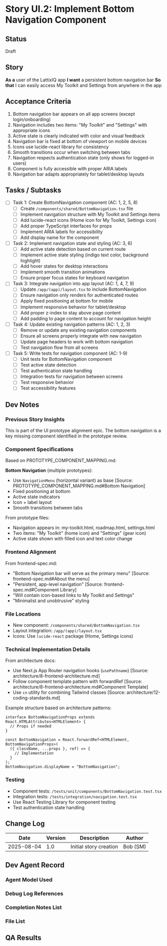 # Story UI.2: Implement Bottom Navigation Component

## Status

Draft

## Story

**As a** user of the LattixIQ app
**I want** a persistent bottom navigation bar
**So that** I can easily access My Toolkit and Settings from anywhere in the app

## Acceptance Criteria

1. Bottom navigation bar appears on all app screens (except login/onboarding)
2. Navigation includes two items: "My Toolkit" and "Settings" with appropriate icons
3. Active state is clearly indicated with color and visual feedback
4. Navigation bar is fixed at bottom of viewport on mobile devices
5. Icons use lucide-react library for consistency
6. Smooth transitions occur when switching between tabs
7. Navigation respects authentication state (only shows for logged-in users)
8. Component is fully accessible with proper ARIA labels
9. Navigation bar adapts appropriately for tablet/desktop layouts

## Tasks / Subtasks

- [ ] Task 1: Create BottomNavigation component (AC: 1, 2, 5, 8)
  - [ ] Create `/components/shared/BottomNavigation.tsx` file
  - [ ] Implement navigation structure with My Toolkit and Settings items
  - [ ] Add lucide-react icons (Home icon for My Toolkit, Settings icon)
  - [ ] Add proper TypeScript interfaces for props
  - [ ] Implement ARIA labels for accessibility
  - [ ] Add display name for the component

- [ ] Task 2: Implement navigation state and styling (AC: 3, 6)
  - [ ] Add active state detection based on current route
  - [ ] Implement active state styling (indigo text color, background highlight)
  - [ ] Add hover states for desktop interactions
  - [ ] Implement smooth transition animations
  - [ ] Ensure proper focus states for keyboard navigation

- [ ] Task 3: Integrate navigation into app layout (AC: 1, 4, 7, 9)
  - [ ] Update `/app/(app)/layout.tsx` to include BottomNavigation
  - [ ] Ensure navigation only renders for authenticated routes
  - [ ] Apply fixed positioning at bottom for mobile
  - [ ] Implement responsive behavior for tablet/desktop
  - [ ] Add proper z-index to stay above page content
  - [ ] Add padding to page content to account for navigation height

- [ ] Task 4: Update existing navigation patterns (AC: 1, 2, 3)
  - [ ] Remove or update any existing navigation components
  - [ ] Ensure all screens properly integrate with new navigation
  - [ ] Update page headers to work with bottom navigation
  - [ ] Test navigation flow from all screens

- [ ] Task 5: Write tests for navigation component (AC: 1-9)
  - [ ] Unit tests for BottomNavigation component
  - [ ] Test active state detection
  - [ ] Test authentication state handling
  - [ ] Integration tests for navigation between screens
  - [ ] Test responsive behavior
  - [ ] Test accessibility features

## Dev Notes

### Previous Story Insights

This is part of the UI prototype alignment epic. The bottom navigation is a key missing component identified in the prototype review.

### Component Specifications

Based on PROTOTYPE_COMPONENT_MAPPING.md:

**Bottom Navigation** (multiple prototypes):

- Use `NavigationMenu` (horizontal variant) as base [Source: PROTOTYPE_COMPONENT_MAPPING.md#Bottom Navigation]
- Fixed positioning at bottom
- Active state indicators
- Icon + label layout
- Smooth transitions between tabs

From prototype files:

- Navigation appears in: my-toolkit.html, roadmap.html, settings.html
- Two items: "My Toolkit" (home icon) and "Settings" (gear icon)
- Active state shown with filled icon and text color change

### Frontend Alignment

From frontend-spec.md:

- "Bottom Navigation bar will serve as the primary menu" [Source: frontend-spec.md#About the menu]
- "Persistent, app-level navigation" [Source: frontend-spec.md#Component Library]
- "Will contain icon-based links to My Toolkit and Settings"
- "Minimalist and unobtrusive" styling

### File Locations

- New component: `/components/shared/BottomNavigation.tsx`
- Layout integration: `/app/(app)/layout.tsx`
- Icons: Use `lucide-react` package (Home, Settings icons)

### Technical Implementation Details

From architecture docs:

- Use Next.js App Router navigation hooks (`usePathname`) [Source: architecture/8-frontend-architecture.md]
- Follow component template pattern with forwardRef [Source: architecture/8-frontend-architecture.md#Component Template]
- Use `cn` utility for combining Tailwind classes [Source: architecture/12-coding-standards.md]

Example structure based on architecture patterns:

```tsx
interface BottomNavigationProps extends React.HTMLAttributes<HTMLElement> {
  // Props if needed
}

const BottomNavigation = React.forwardRef<HTMLElement, BottomNavigationProps>(
  ({ className, ...props }, ref) => {
    // Implementation
  }
);
BottomNavigation.displayName = "BottomNavigation";
```

### Testing

- Component tests: `/tests/unit/components/BottomNavigation.test.tsx`
- Integration tests: `/tests/integration/navigation.test.tsx`
- Use React Testing Library for component testing
- Test authentication state handling

## Change Log

| Date       | Version | Description            | Author   |
| ---------- | ------- | ---------------------- | -------- |
| 2025-08-04 | 1.0     | Initial story creation | Bob (SM) |

## Dev Agent Record

### Agent Model Used

### Debug Log References

### Completion Notes List

### File List

## QA Results
